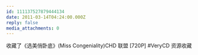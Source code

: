 ```yaml
---
id: 111137527879444134
date: 2011-03-14T04:24:00.000Z
reply: false
media_attachments: 0
---
```


收藏了《选美俏卧底》(Miss Congeniality)CHD 联盟 [720P] #VeryCD 资源收藏 ​​​​

